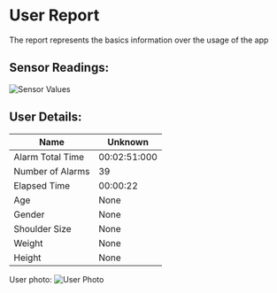 # User Report
The report represents the basics information over the usage of the app
## Sensor Readings:
![Sensor Values](C:\Users\Alta_\PycharmProjects\PostureResearchProject\gui/data/img/graphs/graph_20240814015159_-1.png)
## User Details:
| Name | Unknown   |
| --- | --- |
| Alarm Total Time | 00:02:51:000 |
| Number of Alarms | 39 |
| Elapsed Time | 00:00:22 |
| Age | None |
| Gender | None |
| Shoulder Size | None |
| Weight | None |
| Height | None |
User photo:
![User Photo](C:\Users\Alta_\PycharmProjects\PostureResearchProject\gui/data/img/user_photo.jpeg)
